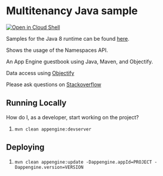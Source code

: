 # Multitenancy Java sample

<a href="https://console.cloud.google.com/cloudshell/open?git_repo=https://github.com/GoogleCloudPlatform/java-docs-samples&page=editor&open_in_editor=appengine/multitenancy/README.md">
<img alt="Open in Cloud Shell" src ="http://gstatic.com/cloudssh/images/open-btn.png"></a>


Samples for the Java 8 runtime can be found [here](/appengine-java8).

Shows the usage of the Namespaces API.

An App Engine guestbook using Java, Maven, and Objectify.

Data access using [Objectify](https://github.com/objectify/objectify)

Please ask questions on [Stackoverflow](http://stackoverflow.com/questions/tagged/google-app-engine)

## Running Locally

How do I, as a developer, start working on the project?

1. `mvn clean appengine:devserver`

## Deploying

1. `mvn clean appengine:update -Dappengine.appId=PROJECT -Dappengine.version=VERSION`
